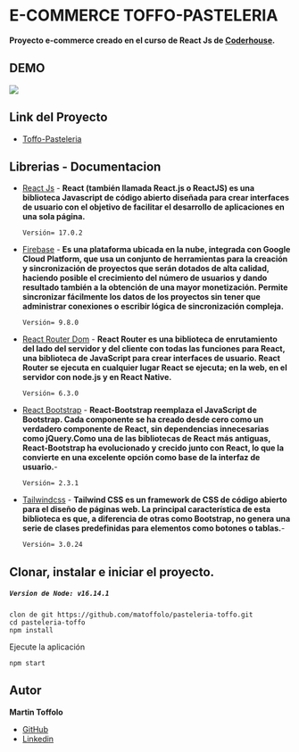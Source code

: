 # E-COMMERCE TOFFO-PASTELERIA
**Proyecto e-commerce creado en el curso de React Js de [Coderhouse](https://www.coderhouse.com/).**

## DEMO
![](/)

## Link del Proyecto
- [Toffo-Pasteleria]()

## Librerias - Documentacion
- [React Js](https://es.reactjs.org/) - **React (también llamada React.js o ReactJS) es una biblioteca Javascript de código abierto diseñada para crear interfaces de usuario con el objetivo de facilitar el desarrollo de aplicaciones en una sola página.**
   ```
   Versión= 17.0.2
   ```
- [Firebase](https://firebase.google.com/?hl=es) - **Es una plataforma ubicada en la nube, integrada con Google Cloud Platform, que usa un conjunto de herramientas para la creación y sincronización de proyectos que serán dotados de alta calidad, haciendo posible el crecimiento del número de usuarios y dando resultado también a la obtención de una mayor monetización. Permite sincronizar fácilmente los datos de los proyectos sin tener que administrar conexiones o escribir lógica de sincronización compleja.**
     ```
   Versión= 9.8.0
    ```
- [React Router Dom](https://reactrouter.com/) - **React Router es una biblioteca de enrutamiento del lado del servidor y del cliente con todas las funciones para React, una biblioteca de JavaScript para crear interfaces de usuario. React Router se ejecuta en cualquier lugar React se ejecuta; en la web, en el servidor con node.js y en React Native.**
   ```
   Versión= 6.3.0
   ```
- [React Bootstrap](https://react-bootstrap.github.io/) - **React-Bootstrap reemplaza el JavaScript de Bootstrap. Cada componente se ha creado desde cero como un verdadero componente de React, sin dependencias innecesarias como jQuery.Como una de las bibliotecas de React más antiguas, React-Bootstrap ha evolucionado y crecido junto con React, lo que la convierte en una excelente opción como base de la interfaz de usuario.**-
    ```
   Versión= 2.3.1
   ```
- [Tailwindcss](https://tailwindcss.com/) - **Tailwind CSS es un framework de CSS de código abierto​ para el diseño de páginas web. La principal característica de esta biblioteca es que, a diferencia de otras como Bootstrap, no genera una serie de clases predefinidas para elementos como botones o tablas.**-
    ```
   Versión= 3.0.24
   ```
   
## Clonar, instalar e iniciar el proyecto.
##### `Version de Node: v16.14.1`

```
clon de git https://github.com/matoffolo/pasteleria-toffo.git
cd pasteleria-toffo
npm install
```

Ejecute la aplicación
```
npm start
```

## Autor
**Martin Toffolo**

- [GitHub](https://github.com/matoffolo "Martin Toffolo")
- [Linkedin](https://www.linkedin.com/in/mart%C3%ADn-ariel-t%C3%B3ffolo-78bb50112/)
